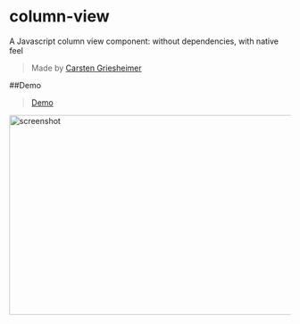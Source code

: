 # column-view

A Javascript column view component: without dependencies, with native feel 

> Made by [Carsten Griesheimer](https://github.com/Jupiterrr)

##Demo 

> [Demo](https://rawgithub.com/Jupiterrr/column-view/master/demo.html)

<img src="https://f.cloud.github.com/assets/681942/2457975/993771cc-af43-11e3-9585-0dadd54e6c4c.png" alt="screenshot" width="680" height="358" />
